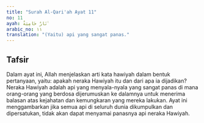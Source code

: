 ```yaml
---
title: "Surah Al-Qari'ah Ayat 11"
no: 11
ayah: نَارٌ حَامِيَةٌ ࣖ
arabic_no: ١١
translation: "(Yaitu) api yang sangat panas."
---
```


## Tafsir

Dalam ayat ini, Allah menjelaskan arti kata hawiyah dalam bentuk pertanyaan, yaitu: apakah neraka Hawiyah itu dan dari apa ia dijadikan? Neraka Hawiyah adalah api yang menyala-nyala yang sangat panas di mana orang-orang yang berdosa dijerumuskan ke dalamnya untuk menerima balasan atas kejahatan dan kemungkaran yang mereka lakukan. Ayat ini menggambarkan jika semua api di seluruh dunia dikumpulkan dan dipersatukan, tidak akan dapat menyamai panasnya api neraka Hawiyah.